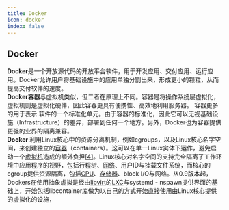 ```yaml
---
title: Docker
icon: docker
index: false
---
```

## Docker
**Docker**是一个开放源代码的开放平台软件，用于开发应用、交付应用、运行应用。Docker允许用户将基础设施中的应用单独分割出来，形成更小的颗粒，从而提高交付软件的速度。    
**Docker容器**与虚拟机类似，但二者在原理上不同。容器是将操作系统层虚拟化，虚拟机则是虚拟化硬件，因此容器更具有便携性、高效地利用服务器。 容器更多的用于表示 软件的一个标准化单元。由于容器的标准化，因此它可以无视基础设施（Infrastructure）的差异，部署到任何一个地方。另外，Docker也为容器提供更强的业界的隔离兼容。     
**Docker** 利用Linux核心中的资源分离机制，例如cgroups，以及Linux核心名字空间，来创建独立的[容器](https://zh.wikipedia.org/wiki/%E4%BD%9C%E6%A5%AD%E7%B3%BB%E7%B5%B1%E5%B1%A4%E8%99%9B%E6%93%AC%E5%8C%96 "操作系统层虚拟化")（containers）。这可以在单一Linux实体下运作，避免启动一个[虚拟机](https://zh.wikipedia.org/wiki/%E8%99%9B%E6%93%AC%E6%A9%9F%E5%99%A8 "虚拟机")造成的额外负担[[4]](https://zh.wikipedia.org/wiki/Docker#cite_note-#1-4)。Linux核心对名字空间的支持完全隔离了工作环境中应用程序的视野，包括行程树、[网络](https://zh.wikipedia.org/wiki/%E8%AE%A1%E7%AE%97%E6%9C%BA%E7%BD%91%E7%BB%9C "计算机网络")、用户ID与挂载文件系统，而核心的cgroup提供资源隔离，包括[CPU](https://zh.wikipedia.org/wiki/CPU "CPU")、[存储器](https://zh.wikipedia.org/wiki/%E9%9B%BB%E8%85%A6%E8%A8%98%E6%86%B6%E9%AB%94 "电脑存储器")、block I/O与网络。从0.9版本起，Dockers在使用抽象虚拟是经由[libvirt](https://zh.wikipedia.org/wiki/Libvirt "Libvirt")的[LXC](https://zh.wikipedia.org/wiki/LXC "LXC")与systemd - nspawn提供界面的基础上，开始包括libcontainer库做为以自己的方式开始直接使用由Linux核心提供的虚拟化的设施，